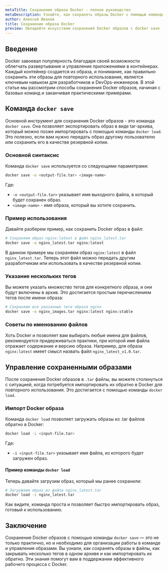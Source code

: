 ```yaml
---
metaTitle: Сохранение образа Docker - полное руководство
metaDescription: Узнайте, как сохранять образы Docker с помощью команды docker save, изучите синтаксис и особенности работы с Docker образами
author: Алексей Иванов
title: Сохранение образа Docker
preview: Овладейте искусством сохранения Docker образов с docker save - пошаговые инструкции и объяснения помогут вам сохранить образы для дальнейшего использования
---
```


## Введение

Docker завоевал популярность благодаря своей возможности облегчать развертывание и управление приложениями в контейнерах. Каждый контейнер создается из образа, и понимание, как правильно сохранить эти образы для повторного использования, является ключевым навыком для разработчиков и DevOps-инженеров. В этой статье мы рассмотрим способы сохранения Docker образов, начиная с базовых команд и заканчивая практическими примерами.

## Команда `docker save`

Основной инструмент для сохранения Docker образов - это команда `docker save`. Она позволяет экспортировать образ в виде tar-архива, который можно позже импортировать с помощью команды `docker load`. Это полезно, если вам нужно передать образ другому пользователю или сохранить его в качестве резервной копии.

### Основной синтаксис

Команда `docker save` используется со следующими параметрами:

```bash
docker save -o <output-file.tar> <image-name>
```

Где:
- `-o <output-file.tar>` указывает имя выходного файла, в который будет сохранен образ.
- `<image-name>` - имя образа, который вы хотите сохранить.

### Пример использования

Давайте разберем пример, как сохранить Docker образ в файл:

```bash
# Сохраняем образ nginx:latest в файл nginx_latest.tar
docker save -o nginx_latest.tar nginx:latest
```

В данном примере мы сохраняем образ `nginx:latest` в файл `nginx_latest.tar`. Теперь этот файл можно передать другим разработчикам или использовать в качестве резервной копии.

### Указание нескольких тегов

Вы можете указать множество тегов для конкретного образа, и они будут включены в архив. Это достигается простым перечислением тегов после имени образа:

```bash
# Сохраняем все указанные теги образа nginx
docker save -o nginx_images.tar nginx:latest nginx:stable
```

### Советы по именованию файлов

Хоть Docker и позволяет вам выбирать любые имена для файлов, рекомендуется придерживаться практики, при которой имя файла отражает содержание и версию образа. Например, для образа `nginx:latest` имеет смысл назвать файл `nginx_latest_v1.0.tar`.

## Управление сохраненными образами

После сохранения Docker образов в `.tar` файлы, вы можете столкнуться с ситуацией, когда потребуется импортировать их обратно в Docker для повторного использования. Это достигается с помощью команды `docker load`.

### Импорт Docker образа

Команда `docker load` позволяет загружать образы из .tar файлов обратно в Docker:

```bash
docker load -i <input-file.tar>
```

Где:
- `-i <input-file.tar>` указывает имя файла, из которого будет загружен образ.

#### Пример команды `docker load`

Теперь давайте загрузим образ, который мы ранее сохранили:

```bash
# Загружаем образ из файла nginx_latest.tar
docker load -i nginx_latest.tar
```

Как видите, команда проста и позволяет быстро импортировать образ, готовый к использованию.

## Заключение

Сохранение Docker образов с помощью команды `docker save` — это не только практично, но и необходимо для организации работы в команде и управления образами. Вы узнали, как сохранять образы в файлы, как закрывать несколько тегов в одном архиве и как импортировать их обратно. Эти знания помогут вам в поддержании эффективного рабочего процесса с Docker.